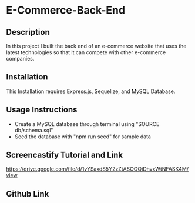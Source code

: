 # E-Commerce-Back-End

## Description

In this project I built the back end of an e-commerce website that uses the latest technologies so that it can compete with other e-commerce companies.

## Installation

This Installation requires Express.js, Sequelize, and MySQL Database.

## Usage Instructions

* Create a MySQL database through terminal using "SOURCE db/schema.sql"
* Seed the database with "npm run seed" for sample data


## Screencastify Tutorial and Link

https://drive.google.com/file/d/1vYSaxdS5Y2zZtA8OOQiDhvxWtNFASK4M/view

## Github Link